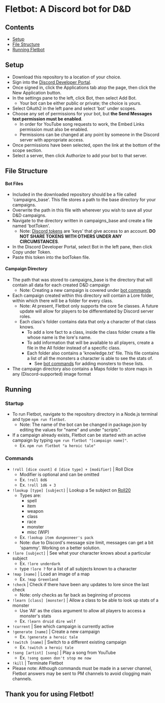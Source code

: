 # Fletbot: A Discord bot for D&amp;D
## Contents
* [Setup](#setup)
* [File Structure](#file-structure)
* [Running Fletbot](#running)

## Setup
- Download this repository to a location of your choice.
- Sign into the [Discord Developer Portal](https://discordapp.com/developers).
- Once signed in, click the Applications tab atop the page, then click the New Application button.
- In the settings pane to the left, click Bot, then select Add Bot.
  - Your bot can be either public or private; the choice is yours.
- Select OAuth2 in the left pane and select 'bot' under scopes.
- Choose any set of permissions for your bot, but **the Send Messages text permission must be enabled**.
  - In order for YouTube song requests to work, the Embed Links permission must also be enabled.
  - Permissions can be changed at any point by someone in the Discord server with appropriate access.
- Once permissions have been selected, open the link at the bottom of the scope section.
- Select a server, then click Authorize to add your bot to that server.

## File Structure
#### Bot Files
- Included in the downloaded repository should be a file called 'campaigns_base'. This file stores a path to the base directory for your campaigns.
- Overwrite the path in this file with wherever you wish to save all your D&amp;D campaigns.
- Navigate to the directory written in campaigns_base and create a file named 'botToken'.
  - Note: [Discord tokens](https://discordhelp.net/discord-token) are 'keys' that give access to an account. **DO NOT SHARE TOKENS WITH OTHERS UNDER ANY CIRCUMSTANCES**.
- In the Discord Developer Portal, select Bot in the left pane, then click Copy under Token.
- Paste this token into the botToken file.
#### Campaign Directory
- The path that was stored to campaigns_base is the directory that will contain all data for each created D&amp;D campaign
  - Note: Creating a new campaign is covered under [bot commands](#commands)
- Each campaign created within this directory will contain a Lore folder, within which there will be a folder for every class.
  - Note: At present, Fletbot only supports the core 5e classes. A future update will allow for players to be differentiated by Discord server roles.
  - Each class's folder contains data that only a character of that class knows.
    - To add a lore fact to a class, inside the class folder create a file whose name is the lore's name.
    - To add information that will be available to all players, create a file in the All folder instead of a specific class.
    - Each folder also contains a 'knowledge.txt' file. This file contains a list of all the monsters a character is able to see the stats of.
      - See [bot commands](#commands) for adding monsters to these lists.
- The campaign directory also contains a Maps folder to store maps in any (Discord-supported) image format

## Running
### Startup
- To run Fletbot, navigate to the repository directory in a Node.js terminal and type ```npm run fletbot```.
  - Note: The name of the bot can be changed in package.json by editing the values for "name" and under "scripts".
- If a campaign already exists, Fletbot can be started with an active campaign by typing ```npm run fletbot "[campaign name]"```.
  - Ex. ```npm run fletbot "a heroic tale"```
### Commands
- ```!roll [dice count] d [dice type] + [modifier]``` | Roll Dice
  - Modifier is optional and can be omitted
  - Ex. ```!roll 8d6```
  - Ex. ```!roll 1d6 + 3```
- ```!lookup [type] [subject]``` | Lookup a 5e subject on [Roll20](https://roll20.net)
  - Types are:
    - spell
    - item
    - weapon
    - class
    - race
    - monster
    - misc (WIP)
  - Ex. ```!lookup item dungeoneer's pack```
  - Note: due to Discord's message size limit, messages can get a bit 'spammy'. Working on a better solution.
- ```!lore [subject]``` | See what your character knows about a particular subject
  - Ex. ```!lore underdark```
  - type ```!lore ?``` for a list of all subjects known to a character
- ```!map [name]``` | Load an image of a map
  - Ex. ```!map Greenland```
- ```!check``` | Check if there have been any updates to lore since the last check
  - Note: only checks as far back as beginning of process
- ```!learn [class] [monster]``` | Allow a class to be able to look up stats of a monster
  - Use 'All' as the class argument to allow all players to access a monster's stats
  - Ex. ```!learn druid dire wolf```
- ```!current``` | See which campaign is currently active
- ```!generate [name]``` | Create a new campaign
  - Ex. ```!generate a heroic tale```
- ```!switch [name]``` | Switch to a different existing campaign
  - Ex. ```!switch a heroic tale```
- ```!song [artist] [song]``` | Play a song from YouTube
  - Ex. ```!song queen don't stop me now```
- ```!kill``` | Terminate Fletbot
- Please note: Although commands must be made in a server channel, Fletbot answers may be sent to PM channels to avoid clogging main channels.

## Thank you for using Fletbot!
